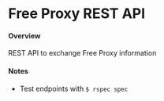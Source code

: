 # Free Proxy REST API

#### Overview
REST API to exchange Free Proxy information

#### Notes
* Test endpoints with `$ rspec spec`